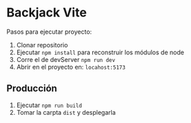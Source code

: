 # Backjack Vite

Pasos para ejecutar proyecto:

1. Clonar repositorio
2. Ejecutar ```npm install``` para reconstruir los módulos de node
3. Corre el de devServer ```npm run dev```
4. Abrir en el proyecto en: ```locahost:5173```

## Producción

1. Ejecutar ```npm run build```
2. Tomar la carpta ```dist``` y desplegarla